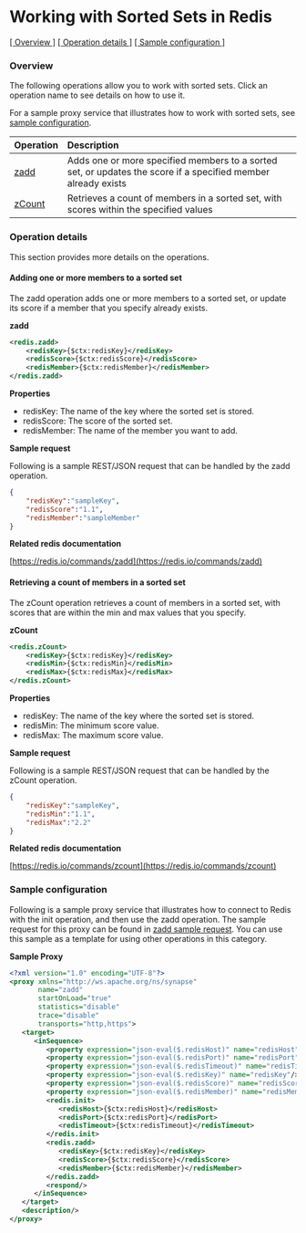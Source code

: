 # Working with Sorted Sets in Redis

[[  Overview ]](#overview)  [[ Operation details ]](#operation-details)  [[  Sample configuration  ]](#sample-configuration)

### Overview 
The following operations allow you to work with sorted sets. Click an operation name to see details on how to use it.

For a sample proxy service that illustrates how to work with sorted sets, see [sample configuration](#sample-configuration).

| Operation        | Description |
| ------------- |:-------------|
| [zadd](#adding-one-or-more-members-to-a-sorted-set)    | Adds one or more specified members to a sorted set, or updates the score if a specified member already exists |
| [zCount](#retrieving-a-count-of-members-in-a-sorted-set)    | Retrieves a count of members in a sorted set, with scores within the specified values |

### Operation details
This section provides more details on the operations.

#### Adding one or more members to a sorted set
The zadd operation adds one or more members to a sorted set, or update its score if a member that you specify already exists.

**zadd**
```xml
<redis.zadd>
    <redisKey>{$ctx:redisKey}</redisKey>
    <redisScore>{$ctx:redisScore}</redisScore>
    <redisMember>{$ctx:redisMember}</redisMember>
</redis.zadd>
```

**Properties**
* redisKey: The name of the key where the sorted set is stored.
* redisScore: The score of the sorted set.
* redisMember: The name of the member you want to add.

**Sample request**

Following is a sample REST/JSON request that can be handled by the zadd operation.

```json
{
    "redisKey":"sampleKey",
    "redisScore":"1.1",
    "redisMember":"sampleMember"
}
```

**Related redis documentation**

[https://redis.io/commands/zadd](https://redis.io/commands/zadd)

#### Retrieving a count of members in a sorted set
The zCount operation retrieves a count of members in a sorted set, with scores that are within the min and max values that you specify.

**zCount**
```xml
<redis.zCount>
    <redisKey>{$ctx:redisKey}</redisKey>
    <redisMin>{$ctx:redisMin}</redisMin>
    <redisMax>{$ctx:redisMax}</redisMax>
</redis.zCount>
```

**Properties**
* redisKey: The name of the key where the sorted set is stored.
* redisMin: The minimum score value.
* redisMax: The maximum score value.

**Sample request**

Following is a sample REST/JSON request that can be handled by the zCount operation.

```json
{
    "redisKey":"sampleKey",
    "redisMin":"1.1",
    "redisMax":"2.2"
}
```

**Related redis documentation**

[https://redis.io/commands/zcount](https://redis.io/commands/zcount)

### Sample configuration
Following is a sample proxy service that illustrates how to connect to Redis with the init operation, and then use the zadd operation. The sample request for this proxy can be found in [zadd sample request](#request). You can use this sample as a template for using other operations in this category.

**Sample Proxy**
```xml
<?xml version="1.0" encoding="UTF-8"?>
<proxy xmlns="http://ws.apache.org/ns/synapse"
       name="zadd"
       startOnLoad="true"
       statistics="disable"
       trace="disable"
       transports="http,https">
   <target>
      <inSequence>
         <property expression="json-eval($.redisHost)" name="redisHost"/>
         <property expression="json-eval($.redisPort)" name="redisPort"/>
         <property expression="json-eval($.redisTimeout)" name="redisTimeout"/>
         <property expression="json-eval($.redisKey)" name="redisKey"/>
         <property expression="json-eval($.redisScore)" name="redisScore"/>
         <property expression="json-eval($.redisMember)" name="redisMember"/>
         <redis.init>
            <redisHost>{$ctx:redisHost}</redisHost>
            <redisPort>{$ctx:redisPort}</redisPort>
            <redisTimeout>{$ctx:redisTimeout}</redisTimeout>
         </redis.init>
         <redis.zadd>
            <redisKey>{$ctx:redisKey}</redisKey>
            <redisScore>{$ctx:redisScore}</redisScore>
            <redisMember>{$ctx:redisMember}</redisMember>
         </redis.zadd>
         <respond/>
      </inSequence>
   </target>
   <description/>
</proxy>                                
```
